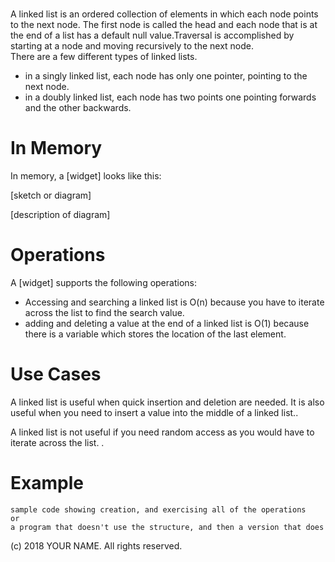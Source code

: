 # 

A linked list is an ordered collection of elements in which each node points to the next node. The first node is called the head and each node that is at the end of a list has a default null value.Traversal is accomplished by starting at a node and moving recursively to the next node.     
There are a few different types of linked lists.
* in a singly linked list, each node has only one pointer, pointing to the next node.
*	in a doubly linked list, each node has two points one pointing forwards and the other backwards.   



# In Memory

In memory, a \[widget\] looks like this:

\[sketch or diagram\]

\[description of diagram\]

# Operations

A \[widget\] supports the following operations:

* Accessing and searching a linked list is O(n) because you have to iterate across the list to find the search value. 
* adding and deleting a value at the end of a linked list is O(1) because there is a variable which stores the location of the last element. 

# Use Cases

A linked list is useful when quick insertion and deletion are needed. It is also useful when you need to insert a value into the middle of a linked list..

A linked list is not useful if you need random access as you would have to iterate across the list. .

# Example

```
sample code showing creation, and exercising all of the operations
or
a program that doesn't use the structure, and then a version that does
```

(c) 2018 YOUR NAME. All rights reserved.


